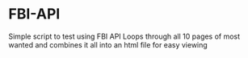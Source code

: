 # FBI-API

Simple script to test using FBI API 
Loops through all 10 pages of most wanted and combines it all into an html file for easy viewing
